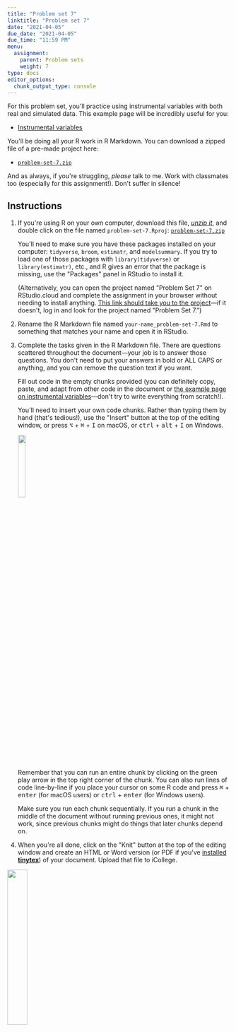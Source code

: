 ```yaml
---
title: "Problem set 7"
linktitle: "Problem set 7"
date: "2021-04-05"
due_date: "2021-04-05"
due_time: "11:59 PM"
menu:
  assignment:
    parent: Problem sets
    weight: 7
type: docs
editor_options: 
  chunk_output_type: console
---
```


For this problem set, you'll practice using instrumental variables with both real and simulated data. This example page will be incredibly useful for you:

- [Instrumental variables](/example/iv/)

You'll be doing all your R work in R Markdown. You can download a zipped file of a pre-made project here:

- [<i class="fas fa-file-archive"></i> `problem-set-7.zip`](/projects/problem-set-7.zip)

And as always, if you're struggling, *please* talk to me. Work with classmates too (especially for this assignment!). Don't suffer in silence!


## Instructions

1. If you're using R on your own computer, download this file, [*unzip it*](https://evalf20.classes.andrewheiss.com/resource/unzipping/), and double click on the file named `problem-set-7.Rproj`: [<i class="fas fa-file-archive"></i> `problem-set-7.zip`](/projects/problem-set-7.zip)

    You'll need to make sure you have these packages installed on your computer: `tidyverse`, `broom`, `estimatr`, and `modelsummary`. If you try to load one of those packages with `library(tidyverse)` or `library(estimatr)`, etc., and R gives an error that the package is missing, use the "Packages" panel in RStudio to install it.

    (Alternatively, you can open the project named "Problem Set 7" on RStudio.cloud and complete the assignment in your browser without needing to install anything. [This link should take you to the project](https://rstudio.cloud/spaces/82624/project/1844633)—if it doesn't, log in and look for the project named "Problem Set 7.")

2. Rename the R Markdown file named `your-name_problem-set-7.Rmd` to something that matches your name and open it in RStudio.

3. Complete the tasks given in the R Markdown file. There are questions scattered throughout the document—your job is to answer those questions. You don't need to put your answers in bold or ALL CAPS or anything, and you can remove the question text if you want.

    Fill out code in the empty chunks provided (you can definitely copy, paste, and adapt from other code in the document or [the example page on instrumental variables](/example/iv/)—don't try to write everything from scratch!).

    You'll need to insert your own code chunks. Rather than typing them by hand (that's tedious!), use the "Insert" button at the top of the editing window, or press  <kbd>⌥</kbd> + <kbd>⌘</kbd> + <kbd>I</kbd> on macOS, or <kbd>ctrl</kbd> + <kbd>alt</kbd> + <kbd>I</kbd> on Windows.

    <img src="/img/assignments/insert-chunk-button.png" width="19%" />

    Remember that you can run an entire chunk by clicking on the green play arrow in the top right corner of the chunk. You can also run lines of code line-by-line if you place your cursor on some R code and press <kbd>⌘</kbd> + <kbd>enter</kbd> (for macOS users) or <kbd>ctrl</kbd> + <kbd>enter</kbd> (for Windows users).

    Make sure you run each chunk sequentially. If you run a chunk in the middle of the document without running previous ones, it might not work, since previous chunks might do things that later chunks depend on.

4. When you're all done, click on the "Knit" button at the top of the editing window and create an HTML or Word version (or PDF if you've [installed **tinytex**](/resource/install/#install-tinytex)) of your document. Upload that file to iCollege.

<img src="/img/assignments/knit-button.png" width="30%" />



